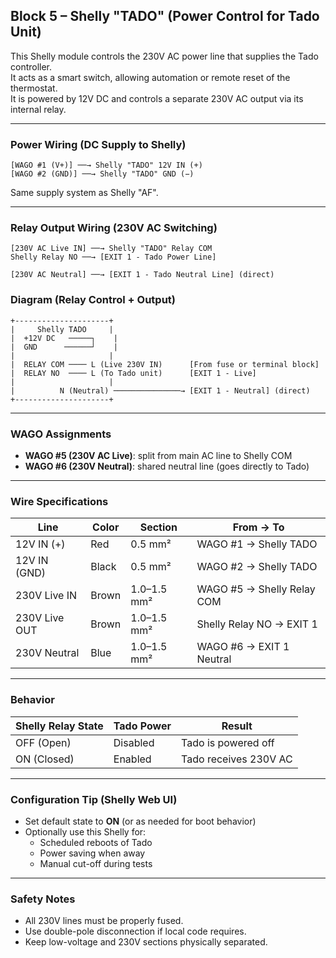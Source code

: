 ## Block 5 – Shelly "TADO" (Power Control for Tado Unit)

This Shelly module controls the 230V AC power line that supplies the Tado controller.  
It acts as a smart switch, allowing automation or remote reset of the thermostat.  
It is powered by 12V DC and controls a separate 230V AC output via its internal relay.

---

### Power Wiring (DC Supply to Shelly)

```
[WAGO #1 (V+)] ──→ Shelly "TADO" 12V IN (+)
[WAGO #2 (GND)] ──→ Shelly "TADO" GND (−)
```

Same supply system as Shelly "AF".

---

### Relay Output Wiring (230V AC Switching)

```
[230V AC Live IN] ──→ Shelly "TADO" Relay COM
Shelly Relay NO ──→ [EXIT 1 - Tado Power Line]

[230V AC Neutral] ──→ [EXIT 1 - Tado Neutral Line] (direct)
```

### Diagram (Relay Control + Output)

```
+---------------------+
|     Shelly TADO     |
|  +12V DC   ─────┐    |
|  GND      ──────┘    |
|                     |
|  RELAY COM ──── L (Live 230V IN)      [From fuse or terminal block]
|  RELAY NO  ──── L (To Tado unit)      [EXIT 1 - Live]
|                     |
|          N (Neutral) ───────────────→ [EXIT 1 - Neutral] (direct)
+---------------------+
```

---

### WAGO Assignments

- **WAGO #5 (230V AC Live)**: split from main AC line to Shelly COM
- **WAGO #6 (230V Neutral)**: shared neutral line (goes directly to Tado)

---

### Wire Specifications

| Line               | Color   | Section     | From → To                       |
|--------------------|---------|-------------|---------------------------------|
| 12V IN (+)         | Red     | 0.5 mm²     | WAGO #1 → Shelly TADO           |
| 12V IN (GND)       | Black   | 0.5 mm²     | WAGO #2 → Shelly TADO           |
| 230V Live IN       | Brown   | 1.0–1.5 mm² | WAGO #5 → Shelly Relay COM      |
| 230V Live OUT      | Brown   | 1.0–1.5 mm² | Shelly Relay NO → EXIT 1        |
| 230V Neutral       | Blue    | 1.0–1.5 mm² | WAGO #6 → EXIT 1 Neutral        |

---

### Behavior

| Shelly Relay State | Tado Power | Result                           |
|--------------------|------------|----------------------------------|
| OFF (Open)         | Disabled   | Tado is powered off              |
| ON  (Closed)       | Enabled    | Tado receives 230V AC            |

---

### Configuration Tip (Shelly Web UI)

- Set default state to **ON** (or as needed for boot behavior)
- Optionally use this Shelly for:
  - Scheduled reboots of Tado
  - Power saving when away
  - Manual cut-off during tests

---

### Safety Notes

- All 230V lines must be properly fused.
- Use double-pole disconnection if local code requires.
- Keep low-voltage and 230V sections physically separated.

